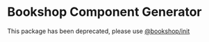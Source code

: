 # Bookshop Component Generator

This package has been deprecated, please use [@bookshop/init](/javascript-modules/init)
